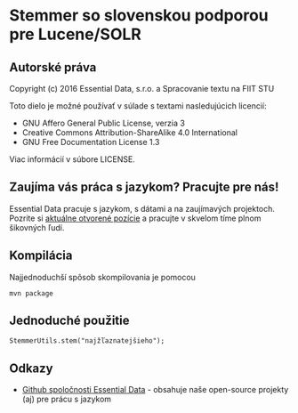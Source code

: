 Stemmer so slovenskou podporou pre Lucene/SOLR
==============================================

Autorské práva
--------------

Copyright (c) 2016 Essential Data, s.r.o. a Spracovanie textu na FIIT STU

Toto dielo je možné používať v súlade s textami nasledujúcich licencií:

* GNU Affero General Public License, verzia 3
* Creative Commons Attribution-ShareAlike 4.0 International
* GNU Free Documentation License 1.3

Viac informácií v súbore LICENSE. 

Zaujíma vás práca s jazykom? Pracujte pre nás!
----------------------------------------------

Essential Data pracuje s jazykom, s dátami a na zaujímavých projektoch. Pozrite si
[aktuálne otvorené pozície](http://www.essential-data.sk/pracujte-pre-nas/) a pracujte v skvelom
tíme plnom šikovných ľudí.

Kompilácia
----------

Najjednoduchší spôsob skompilovania je pomocou 

```
mvn package
```

Jednoduché použitie
-------------------


```
StemmerUtils.stem("najžľaznatejšieho");
```

Odkazy
------

* [Github spoločnosti Essential Data](https://github.com/essential-data/) - obsahuje naše open-source projekty (aj) pre prácu s jazykom